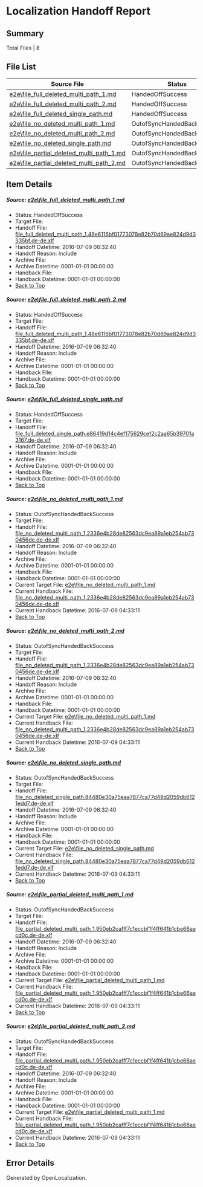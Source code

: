 # <a name='report-top'></a> Localization Handoff Report

## Summary
 Total Files | 8

## File List
 Source File | Status | Details 
 ----------- | ------ | ------- 
 [e2e\file_full_deleted_multi_path_1.md](https://github.com/OpenLocalizationTestOrg/oltest/blob/9e3f39b56e3eea2dabe67c0a70ea56ba85efe9fc/e2e/file_full_deleted_multi_path_1.md) | HandedOffSuccess | [Details](#328da512bc064d586fd32966ac181a989d4d77741)
 [e2e\file_full_deleted_multi_path_2.md](https://github.com/OpenLocalizationTestOrg/oltest/blob/9e3f39b56e3eea2dabe67c0a70ea56ba85efe9fc/e2e/file_full_deleted_multi_path_2.md) | HandedOffSuccess | [Details](#328da512bc064d586fd32966ac181a989d4d77742)
 [e2e\file_full_deleted_single_path.md](https://github.com/OpenLocalizationTestOrg/oltest/blob/9e3f39b56e3eea2dabe67c0a70ea56ba85efe9fc/e2e/file_full_deleted_single_path.md) | HandedOffSuccess | [Details](#fb63b53c80487205a0fbe817b4bc78eac4595bd93)
 [e2e\file_no_deleted_multi_path_1.md](https://github.com/OpenLocalizationTestOrg/oltest/blob/9e3f39b56e3eea2dabe67c0a70ea56ba85efe9fc/e2e/file_no_deleted_multi_path_1.md) | OutofSyncHandedBackSuccess | [Details](#128b5371186be6467ebae12920196f0522b9106f4)
 [e2e\file_no_deleted_multi_path_2.md](https://github.com/OpenLocalizationTestOrg/oltest/blob/9e3f39b56e3eea2dabe67c0a70ea56ba85efe9fc/e2e/file_no_deleted_multi_path_2.md) | OutofSyncHandedBackSuccess | [Details](#128b5371186be6467ebae12920196f0522b9106f5)
 [e2e\file_no_deleted_single_path.md](https://github.com/OpenLocalizationTestOrg/oltest/blob/9e3f39b56e3eea2dabe67c0a70ea56ba85efe9fc/e2e/file_no_deleted_single_path.md) | OutofSyncHandedBackSuccess | [Details](#24bc0259e8a1ca6af05eda06834b5a8a1b67f6646)
 [e2e\file_partial_deleted_multi_path_1.md](https://github.com/OpenLocalizationTestOrg/oltest/blob/9e3f39b56e3eea2dabe67c0a70ea56ba85efe9fc/e2e/file_partial_deleted_multi_path_1.md) | OutofSyncHandedBackSuccess | [Details](#c81558d3f1ad34baca4f74136206b3cd777211b07)
 [e2e\file_partial_deleted_multi_path_2.md](https://github.com/OpenLocalizationTestOrg/oltest/blob/9e3f39b56e3eea2dabe67c0a70ea56ba85efe9fc/e2e/file_partial_deleted_multi_path_2.md) | OutofSyncHandedBackSuccess | [Details](#c81558d3f1ad34baca4f74136206b3cd777211b08)

## Item Details
##### <a name='328da512bc064d586fd32966ac181a989d4d77741'></a> Source: [e2e\file_full_deleted_multi_path_1.md](https://github.com/OpenLocalizationTestOrg/oltest/blob/9e3f39b56e3eea2dabe67c0a70ea56ba85efe9fc/e2e/file_full_deleted_multi_path_1.md)
* Status: HandedOffSuccess
* Target File: 
* Handoff File: [file_full_deleted_multi_path_1.48e6116bf01773078e82b70d69ae824d9d3335bf.de-de.xlf](https://github.com/OpenLocalizationTestOrg/olhandoff-e2e/blob/44312cb8ef3a0de44ed4bc8ee73cc063108d26dd/ol-handoff/OpenLocalizationTestOrg/oltest-dede-fly/ci/mt/file_full_deleted_multi_path_1.48e6116bf01773078e82b70d69ae824d9d3335bf.de-de.xlf)
* Handoff Datetime: 2016-07-09 06:32:40
* Handoff Reason: Include
* Archive File: 
* Archive Datetime: 0001-01-01 00:00:00
* Handback File: 
* Handback Datetime: 0001-01-01 00:00:00
* [Back to Top](#report-top)

##### <a name='328da512bc064d586fd32966ac181a989d4d77742'></a> Source: [e2e\file_full_deleted_multi_path_2.md](https://github.com/OpenLocalizationTestOrg/oltest/blob/9e3f39b56e3eea2dabe67c0a70ea56ba85efe9fc/e2e/file_full_deleted_multi_path_2.md)
* Status: HandedOffSuccess
* Target File: 
* Handoff File: [file_full_deleted_multi_path_1.48e6116bf01773078e82b70d69ae824d9d3335bf.de-de.xlf](https://github.com/OpenLocalizationTestOrg/olhandoff-e2e/blob/44312cb8ef3a0de44ed4bc8ee73cc063108d26dd/ol-handoff/OpenLocalizationTestOrg/oltest-dede-fly/ci/mt/file_full_deleted_multi_path_1.48e6116bf01773078e82b70d69ae824d9d3335bf.de-de.xlf)
* Handoff Datetime: 2016-07-09 06:32:40
* Handoff Reason: Include
* Archive File: 
* Archive Datetime: 0001-01-01 00:00:00
* Handback File: 
* Handback Datetime: 0001-01-01 00:00:00
* [Back to Top](#report-top)

##### <a name='fb63b53c80487205a0fbe817b4bc78eac4595bd93'></a> Source: [e2e\file_full_deleted_single_path.md](https://github.com/OpenLocalizationTestOrg/oltest/blob/9e3f39b56e3eea2dabe67c0a70ea56ba85efe9fc/e2e/file_full_deleted_single_path.md)
* Status: HandedOffSuccess
* Target File: 
* Handoff File: [file_full_deleted_single_path.e86419d14c4ef175629cef2c2aa65b39701a3167.de-de.xlf](https://github.com/OpenLocalizationTestOrg/olhandoff-e2e/blob/44312cb8ef3a0de44ed4bc8ee73cc063108d26dd/ol-handoff/OpenLocalizationTestOrg/oltest-dede-fly/ci/mt/file_full_deleted_single_path.e86419d14c4ef175629cef2c2aa65b39701a3167.de-de.xlf)
* Handoff Datetime: 2016-07-09 06:32:40
* Handoff Reason: Include
* Archive File: 
* Archive Datetime: 0001-01-01 00:00:00
* Handback File: 
* Handback Datetime: 0001-01-01 00:00:00
* [Back to Top](#report-top)

##### <a name='128b5371186be6467ebae12920196f0522b9106f4'></a> Source: [e2e\file_no_deleted_multi_path_1.md](https://github.com/OpenLocalizationTestOrg/oltest/blob/9e3f39b56e3eea2dabe67c0a70ea56ba85efe9fc/e2e/file_no_deleted_multi_path_1.md)
* Status: OutofSyncHandedBackSuccess
* Target File: 
* Handoff File: [file_no_deleted_multi_path_1.2336e4b28de82563dc9ea89a1eb254ab730456de.de-de.xlf](https://github.com/OpenLocalizationTestOrg/olhandoff-e2e/blob/44312cb8ef3a0de44ed4bc8ee73cc063108d26dd/ol-handoff/OpenLocalizationTestOrg/oltest-dede-fly/ci/mt/file_no_deleted_multi_path_1.2336e4b28de82563dc9ea89a1eb254ab730456de.de-de.xlf)
* Handoff Datetime: 2016-07-09 06:32:40
* Handoff Reason: Include
* Archive File: 
* Archive Datetime: 0001-01-01 00:00:00
* Handback File: 
* Handback Datetime: 0001-01-01 00:00:00
* Current Target File: [e2e\file_no_deleted_multi_path_1.md](https://github.com/OpenLocalizationTestOrg/oltest-dede-fly/blob/bee1f499ffc2dafcad69fbced3ac387513f03ca5/e2e/file_no_deleted_multi_path_1.md)
* Current Handback File: [file_no_deleted_multi_path_1.2336e4b28de82563dc9ea89a1eb254ab730456de.de-de.xlf](https://github.com/OpenLocalizationTestOrg/olhandback-e2e/blob/17a0fed8c73287b5b54528caf9ecc7f89904cc52/ol-handback/OpenLocalizationTestOrg/oltest-dede-fly/ci/mt/file_no_deleted_multi_path_1.2336e4b28de82563dc9ea89a1eb254ab730456de.de-de.xlf)
* Current Handback Datetime: 2016-07-09 04:33:11
* [Back to Top](#report-top)

##### <a name='128b5371186be6467ebae12920196f0522b9106f5'></a> Source: [e2e\file_no_deleted_multi_path_2.md](https://github.com/OpenLocalizationTestOrg/oltest/blob/9e3f39b56e3eea2dabe67c0a70ea56ba85efe9fc/e2e/file_no_deleted_multi_path_2.md)
* Status: OutofSyncHandedBackSuccess
* Target File: 
* Handoff File: [file_no_deleted_multi_path_1.2336e4b28de82563dc9ea89a1eb254ab730456de.de-de.xlf](https://github.com/OpenLocalizationTestOrg/olhandoff-e2e/blob/44312cb8ef3a0de44ed4bc8ee73cc063108d26dd/ol-handoff/OpenLocalizationTestOrg/oltest-dede-fly/ci/mt/file_no_deleted_multi_path_1.2336e4b28de82563dc9ea89a1eb254ab730456de.de-de.xlf)
* Handoff Datetime: 2016-07-09 06:32:40
* Handoff Reason: Include
* Archive File: 
* Archive Datetime: 0001-01-01 00:00:00
* Handback File: 
* Handback Datetime: 0001-01-01 00:00:00
* Current Target File: [e2e\file_no_deleted_multi_path_1.md](https://github.com/OpenLocalizationTestOrg/oltest-dede-fly/blob/bee1f499ffc2dafcad69fbced3ac387513f03ca5/e2e/file_no_deleted_multi_path_1.md)
* Current Handback File: [file_no_deleted_multi_path_1.2336e4b28de82563dc9ea89a1eb254ab730456de.de-de.xlf](https://github.com/OpenLocalizationTestOrg/olhandback-e2e/blob/17a0fed8c73287b5b54528caf9ecc7f89904cc52/ol-handback/OpenLocalizationTestOrg/oltest-dede-fly/ci/mt/file_no_deleted_multi_path_1.2336e4b28de82563dc9ea89a1eb254ab730456de.de-de.xlf)
* Current Handback Datetime: 2016-07-09 04:33:11
* [Back to Top](#report-top)

##### <a name='24bc0259e8a1ca6af05eda06834b5a8a1b67f6646'></a> Source: [e2e\file_no_deleted_single_path.md](https://github.com/OpenLocalizationTestOrg/oltest/blob/9e3f39b56e3eea2dabe67c0a70ea56ba85efe9fc/e2e/file_no_deleted_single_path.md)
* Status: OutofSyncHandedBackSuccess
* Target File: 
* Handoff File: [file_no_deleted_single_path.84480e30a75eaa7877ca77d49d2059db6121edd7.de-de.xlf](https://github.com/OpenLocalizationTestOrg/olhandoff-e2e/blob/44312cb8ef3a0de44ed4bc8ee73cc063108d26dd/ol-handoff/OpenLocalizationTestOrg/oltest-dede-fly/ci/mt/file_no_deleted_single_path.84480e30a75eaa7877ca77d49d2059db6121edd7.de-de.xlf)
* Handoff Datetime: 2016-07-09 06:32:40
* Handoff Reason: Include
* Archive File: 
* Archive Datetime: 0001-01-01 00:00:00
* Handback File: 
* Handback Datetime: 0001-01-01 00:00:00
* Current Target File: [e2e\file_no_deleted_single_path.md](https://github.com/OpenLocalizationTestOrg/oltest-dede-fly/blob/bee1f499ffc2dafcad69fbced3ac387513f03ca5/e2e/file_no_deleted_single_path.md)
* Current Handback File: [file_no_deleted_single_path.84480e30a75eaa7877ca77d49d2059db6121edd7.de-de.xlf](https://github.com/OpenLocalizationTestOrg/olhandback-e2e/blob/17a0fed8c73287b5b54528caf9ecc7f89904cc52/ol-handback/OpenLocalizationTestOrg/oltest-dede-fly/ci/mt/file_no_deleted_single_path.84480e30a75eaa7877ca77d49d2059db6121edd7.de-de.xlf)
* Current Handback Datetime: 2016-07-09 04:33:11
* [Back to Top](#report-top)

##### <a name='c81558d3f1ad34baca4f74136206b3cd777211b07'></a> Source: [e2e\file_partial_deleted_multi_path_1.md](https://github.com/OpenLocalizationTestOrg/oltest/blob/9e3f39b56e3eea2dabe67c0a70ea56ba85efe9fc/e2e/file_partial_deleted_multi_path_1.md)
* Status: OutofSyncHandedBackSuccess
* Target File: 
* Handoff File: [file_partial_deleted_multi_path_1.950eb2cafff7c1eccbf1f4ff641b1cbe66aecd0c.de-de.xlf](https://github.com/OpenLocalizationTestOrg/olhandoff-e2e/blob/44312cb8ef3a0de44ed4bc8ee73cc063108d26dd/ol-handoff/OpenLocalizationTestOrg/oltest-dede-fly/ci/mt/file_partial_deleted_multi_path_1.950eb2cafff7c1eccbf1f4ff641b1cbe66aecd0c.de-de.xlf)
* Handoff Datetime: 2016-07-09 06:32:40
* Handoff Reason: Include
* Archive File: 
* Archive Datetime: 0001-01-01 00:00:00
* Handback File: 
* Handback Datetime: 0001-01-01 00:00:00
* Current Target File: [e2e\file_partial_deleted_multi_path_1.md](https://github.com/OpenLocalizationTestOrg/oltest-dede-fly/blob/bee1f499ffc2dafcad69fbced3ac387513f03ca5/e2e/file_partial_deleted_multi_path_1.md)
* Current Handback File: [file_partial_deleted_multi_path_1.950eb2cafff7c1eccbf1f4ff641b1cbe66aecd0c.de-de.xlf](https://github.com/OpenLocalizationTestOrg/olhandback-e2e/blob/17a0fed8c73287b5b54528caf9ecc7f89904cc52/ol-handback/OpenLocalizationTestOrg/oltest-dede-fly/ci/mt/file_partial_deleted_multi_path_1.950eb2cafff7c1eccbf1f4ff641b1cbe66aecd0c.de-de.xlf)
* Current Handback Datetime: 2016-07-09 04:33:11
* [Back to Top](#report-top)

##### <a name='c81558d3f1ad34baca4f74136206b3cd777211b08'></a> Source: [e2e\file_partial_deleted_multi_path_2.md](https://github.com/OpenLocalizationTestOrg/oltest/blob/9e3f39b56e3eea2dabe67c0a70ea56ba85efe9fc/e2e/file_partial_deleted_multi_path_2.md)
* Status: OutofSyncHandedBackSuccess
* Target File: 
* Handoff File: [file_partial_deleted_multi_path_1.950eb2cafff7c1eccbf1f4ff641b1cbe66aecd0c.de-de.xlf](https://github.com/OpenLocalizationTestOrg/olhandoff-e2e/blob/44312cb8ef3a0de44ed4bc8ee73cc063108d26dd/ol-handoff/OpenLocalizationTestOrg/oltest-dede-fly/ci/mt/file_partial_deleted_multi_path_1.950eb2cafff7c1eccbf1f4ff641b1cbe66aecd0c.de-de.xlf)
* Handoff Datetime: 2016-07-09 06:32:40
* Handoff Reason: Include
* Archive File: 
* Archive Datetime: 0001-01-01 00:00:00
* Handback File: 
* Handback Datetime: 0001-01-01 00:00:00
* Current Target File: [e2e\file_partial_deleted_multi_path_1.md](https://github.com/OpenLocalizationTestOrg/oltest-dede-fly/blob/bee1f499ffc2dafcad69fbced3ac387513f03ca5/e2e/file_partial_deleted_multi_path_1.md)
* Current Handback File: [file_partial_deleted_multi_path_1.950eb2cafff7c1eccbf1f4ff641b1cbe66aecd0c.de-de.xlf](https://github.com/OpenLocalizationTestOrg/olhandback-e2e/blob/17a0fed8c73287b5b54528caf9ecc7f89904cc52/ol-handback/OpenLocalizationTestOrg/oltest-dede-fly/ci/mt/file_partial_deleted_multi_path_1.950eb2cafff7c1eccbf1f4ff641b1cbe66aecd0c.de-de.xlf)
* Current Handback Datetime: 2016-07-09 04:33:11
* [Back to Top](#report-top)


## Error Details

Generated by OpenLocalization.
